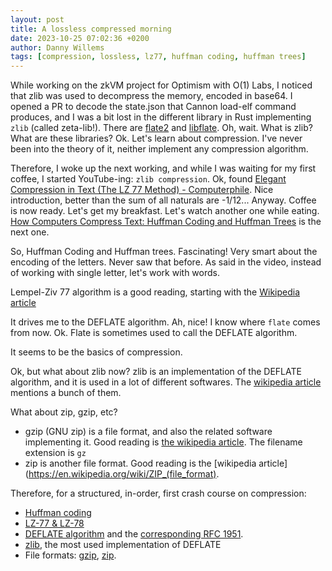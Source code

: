 ```yaml
---
layout: post
title: A lossless compressed morning
date: 2023-10-25 07:02:36 +0200
author: Danny Willems
tags: [compression, lossless, lz77, huffman coding, huffman trees]
---
```


While working on the zkVM project for Optimism with O(1) Labs, I noticed that zlib was used to decompress the memory, encoded in base64.
I opened a PR to decode the state.json that Cannon load-elf command produces,
and I was a bit lost in the different library in Rust implementing `zlib`
(called zeta-lib!). There
are [flate2](https://crates.io/crates/flate2) and [libflate](https://github.com/sile/libflate).
Oh, wait. What is zlib? What are these libraries?
Ok. Let's learn about compression. I've never been into the theory of it,
neither implement any compression algorithm.

Therefore, I woke up the next working, and while I was waiting for my first coffee, I started YouTube-ing: `zlib compression`.
Ok, found [Elegant Compression in Text (The LZ 77 Method) - Computerphile](https://www.youtube.com/watch?v=goOa3DGezUA).
Nice introduction, better than the sum of all naturals are -1/12... Anyway.
Coffee is now ready.
Let's get my breakfast.
Let's watch another one while eating.
[How Computers Compress Text: Huffman Coding and Huffman
Trees](https://www.youtube.com/watch?v=JsTptu56GM8) is the next one.

So, Huffman Coding and Huffman trees. Fascinating! Very smart about the encoding
of the letters. Never saw that before.
As said in the video, instead of working with single letter, let's work with words.

Lempel-Ziv 77 algorithm is a good reading, starting with the [Wikipedia article](https://en.wikipedia.org/wiki/LZ77_and_LZ78)

It drives me to the DEFLATE algorithm. Ah, nice! I know where `flate` comes from now. Ok.
Flate is sometimes used to call the DEFLATE algorithm.

It seems to be the basics of compression.

Ok, but what about zlib now?
zlib is an implementation of the DEFLATE algorithm, and it is used in a lot of different softwares.
The [wikipedia article](https://en.wikipedia.org/wiki/Zlib) mentions a bunch of them.

What about zip, gzip, etc?
- gzip (GNU zip) is a file format, and also the related software implementing it. Good
reading is [the wikipedia article](https://en.wikipedia.org/wiki/Gzip). The filename extension is `gz`
- zip is another file format. Good reading is the [wikipedia article](https://en.wikipedia.org/wiki/ZIP_(file_format).


Therefore, for a structured, in-order, first crash course on compression:

- [Huffman coding](https://en.wikipedia.org/wiki/Huffman_coding)
- [LZ-77 & LZ-78](https://en.wikipedia.org/wiki/LZ77_and_LZ78)
- [DEFLATE algorithm](https://en.wikipedia.org/wiki/Deflate) and the [corresponding RFC 1951](https://datatracker.ietf.org/doc/html/rfc1951).
- [zlib](https://en.wikipedia.org/wiki/Zlib), the most used implementation of DEFLATE
- File formats: [gzip](https://en.wikipedia.org/wiki/Gzip), [zip](https://en.wikipedia.org/wiki/ZIP_(file_format)).
